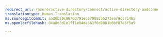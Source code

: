 ```yaml
---
redirect_url: /azure/active-directory/connect/active-directory-aadconnectsyncservice-duplicate-attribute-resiliency
translationtype: Human Translation
ms.sourcegitcommit: aa20b20c86763791eb579883b5273ea79cc714b5
ms.openlocfilehash: 04a8d8d1e1ff1e04de361f6d9001b0bf87e3f5a9

---
```




<!--HONumber=Dec16_HO3-->


